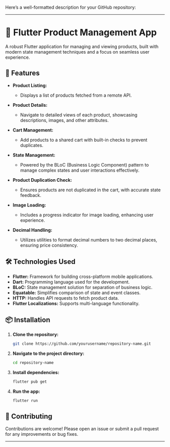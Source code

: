 Here’s a well-formatted description for your GitHub repository:

---

# 🛒 Flutter Product Management App

A robust Flutter application for managing and viewing products, built with modern state management techniques and a focus on seamless user experience.

## 🚀 Features

- **Product Listing:** 
  - Displays a list of products fetched from a remote API.
  
- **Product Details:**
  - Navigate to detailed views of each product, showcasing descriptions, images, and other attributes.

- **Cart Management:** 
  - Add products to a shared cart with built-in checks to prevent duplicates.
  
- **State Management:** 
  - Powered by the BLoC (Business Logic Component) pattern to manage complex states and user interactions effectively.

- **Product Duplication Check:** 
  - Ensures products are not duplicated in the cart, with accurate state feedback.

- **Image Loading:** 
  - Includes a progress indicator for image loading, enhancing user experience.

- **Decimal Handling:**
  - Utilizes utilities to format decimal numbers to two decimal places, ensuring price consistency.

## 🛠️ Technologies Used

- **Flutter:** Framework for building cross-platform mobile applications.
- **Dart:** Programming language used for the development.
- **BLoC:** State management solution for separation of business logic.
- **Equatable:** Simplifies comparison of state and event classes.
- **HTTP:** Handles API requests to fetch product data.
- **Flutter Localizations:** Supports multi-language functionality.

## 📦 Installation

1. **Clone the repository:**
   ```bash
   git clone https://github.com/yourusername/repository-name.git
   ```

2. **Navigate to the project directory:**
   ```bash
   cd repository-name
   ```

3. **Install dependencies:**
   ```bash
   flutter pub get
   ```

4. **Run the app:**
   ```bash
   flutter run
   ```

## 🤝 Contributing

Contributions are welcome! Please open an issue or submit a pull request for any improvements or bug fixes.

---
